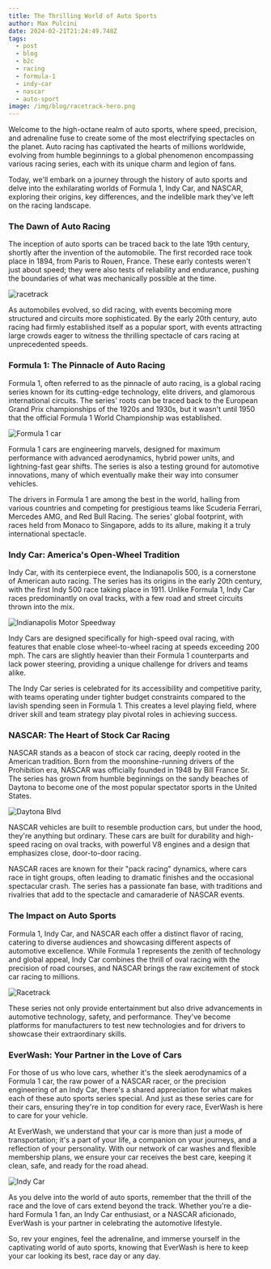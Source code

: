 ```yaml
---
title: The Thrilling World of Auto Sports
author: Max Pulcini
date: 2024-02-21T21:24:49.748Z
tags:
  - post
  - blog
  - b2c
  - racing
  - formula-1
  - indy-car
  - nascar
  - auto-sport
image: /img/blog/racetrack-hero.png
---
```

Welcome to the high-octane realm of auto sports, where speed, precision, and adrenaline fuse to create some of the most electrifying spectacles on the planet. Auto racing has captivated the hearts of millions worldwide, evolving from humble beginnings to a global phenomenon encompassing various racing series, each with its unique charm and legion of fans. 

Today, we'll embark on a journey through the history of auto sports and delve into the exhilarating worlds of Formula 1, Indy Car, and NASCAR, exploring their origins, key differences, and the indelible mark they've left on the racing landscape.

### The Dawn of Auto Racing

The inception of auto sports can be traced back to the late 19th century, shortly after the invention of the automobile. The first recorded race took place in 1894, from Paris to Rouen, France. These early contests weren't just about speed; they were also tests of reliability and endurance, pushing the boundaries of what was mechanically possible at the time.

![racetrack](/img/blog/racetrack3.png "racetrack")

As automobiles evolved, so did racing, with events becoming more structured and circuits more sophisticated. By the early 20th century, auto racing had firmly established itself as a popular sport, with events attracting large crowds eager to witness the thrilling spectacle of cars racing at unprecedented speeds.

### Formula 1: The Pinnacle of Auto Racing

Formula 1, often referred to as the pinnacle of auto racing, is a global racing series known for its cutting-edge technology, elite drivers, and glamorous international circuits. The series' roots can be traced back to the European Grand Prix championships of the 1920s and 1930s, but it wasn't until 1950 that the official Formula 1 World Championship was established.

![Formula 1 car](/img/blog/formula1.png "Formula 1 car")

Formula 1 cars are engineering marvels, designed for maximum performance with advanced aerodynamics, hybrid power units, and lightning-fast gear shifts. The series is also a testing ground for automotive innovations, many of which eventually make their way into consumer vehicles.

The drivers in Formula 1 are among the best in the world, hailing from various countries and competing for prestigious teams like Scuderia Ferrari, Mercedes AMG, and Red Bull Racing. The series' global footprint, with races held from Monaco to Singapore, adds to its allure, making it a truly international spectacle.

### Indy Car: America's Open-Wheel Tradition

Indy Car, with its centerpiece event, the Indianapolis 500, is a cornerstone of American auto racing. The series has its origins in the early 20th century, with the first Indy 500 race taking place in 1911. Unlike Formula 1, Indy Car races predominantly on oval tracks, with a few road and street circuits thrown into the mix.

![Indianapolis Motor Speedway](/img/blog/ims-map.png "Indianapolis Motor Speedway")

Indy Cars are designed specifically for high-speed oval racing, with features that enable close wheel-to-wheel racing at speeds exceeding 200 mph. The cars are slightly heavier than their Formula 1 counterparts and lack power steering, providing a unique challenge for drivers and teams alike.

The Indy Car series is celebrated for its accessibility and competitive parity, with teams operating under tighter budget constraints compared to the lavish spending seen in Formula 1. This creates a level playing field, where driver skill and team strategy play pivotal roles in achieving success.

### NASCAR: The Heart of Stock Car Racing

NASCAR stands as a beacon of stock car racing, deeply rooted in the American tradition. Born from the moonshine-running drivers of the Prohibition era, NASCAR was officially founded in 1948 by Bill France Sr. The series has grown from humble beginnings on the sandy beaches of Daytona to become one of the most popular spectator sports in the United States.

![Daytona Blvd](/img/blog/daytona.png "Daytona Blvd")

NASCAR vehicles are built to resemble production cars, but under the hood, they're anything but ordinary. These cars are built for durability and high-speed racing on oval tracks, with powerful V8 engines and a design that emphasizes close, door-to-door racing.

NASCAR races are known for their "pack racing" dynamics, where cars race in tight groups, often leading to dramatic finishes and the occasional spectacular crash. The series has a passionate fan base, with traditions and rivalries that add to the spectacle and camaraderie of NASCAR events.

### The Impact on Auto Sports

Formula 1, Indy Car, and NASCAR each offer a distinct flavor of racing, catering to diverse audiences and showcasing different aspects of automotive excellence. While Formula 1 represents the zenith of technology and global appeal, Indy Car combines the thrill of oval racing with the precision of road courses, and NASCAR brings the raw excitement of stock car racing to millions.

![Racetrack](/img/blog/racetrack2.png "Racetrack")

These series not only provide entertainment but also drive advancements in automotive technology, safety, and performance. They've become platforms for manufacturers to test new technologies and for drivers to showcase their extraordinary skills.

### EverWash: Your Partner in the Love of Cars

For those of us who love cars, whether it's the sleek aerodynamics of a Formula 1 car, the raw power of a NASCAR racer, or the precision engineering of an Indy Car, there's a shared appreciation for what makes each of these auto sports series special. And just as these series care for their cars, ensuring they're in top condition for every race, EverWash is here to care for your vehicle.

At EverWash, we understand that your car is more than just a mode of transportation; it's a part of your life, a companion on your journeys, and a reflection of your personality. With our network of car washes and flexible membership plans, we ensure your car receives the best care, keeping it clean, safe, and ready for the road ahead.

![Indy Car](/img/blog/indy-car.png "Indy Car")

As you delve into the world of auto sports, remember that the thrill of the race and the love of cars extend beyond the track. Whether you're a die-hard Formula 1 fan, an Indy Car enthusiast, or a NASCAR aficionado, EverWash is your partner in celebrating the automotive lifestyle.

So, rev your engines, feel the adrenaline, and immerse yourself in the captivating world of auto sports, knowing that EverWash is here to keep your car looking its best, race day or any day.